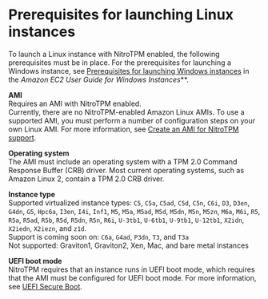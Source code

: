 # Prerequisites for launching Linux instances<a name="enable-nitrotpm-prerequisites"></a>

To launch a Linux instance with NitroTPM enabled, the following prerequisites must be in place\. For the prerequisites for launching a Windows instance, see [Prerequisites for launching Windows instances](https://docs.aws.amazon.com/AWSEC2/latest/WindowsGuide/enable-nitrotpm-prerequisites.html) in the *Amazon EC2 User Guide for Windows Instances***\.

**AMI**  
Requires an AMI with NitroTPM enabled\.  
Currently, there are no NitroTPM\-enabled Amazon Linux AMIs\. To use a supported AMI, you must perform a number of configuration steps on your own Linux AMI\. For more information, see [Create an AMI for NitroTPM support](enable-nitrotpm-support-on-ami.md)\.

**Operating system**  
The AMI must include an operating system with a TPM 2\.0 Command Response Buffer \(CRB\) driver\. Most current operating systems, such as Amazon Linux 2, contain a TPM 2\.0 CRB driver\.

**Instance type**  
Supported virtualized instance types: `C5`, `C5a`, `C5ad`, `C5d`, `C5n`, `C6i`, `D3`, `D3en`, `G4dn`, `G5`, `Hpc6a`, `I3en`, `I4i`, `Inf1`, `M5`, `M5a`, `M5ad`, `M5d`, `M5dn`, `M5n`, `M5zn`, `M6a`, `M6i`, `R5`, `R5a`, `R5ad`, `R5b`, `R5d`, `R5dn`, `R5n`, `R6i`, `U-3tb1`, `U-6tb1`, `U-9tb1`, `U-12tb1`, `X2idn`, `X2iedn`, `X2iezn`, and `z1d`\.  
Support is coming soon on: `C6a`, `G4ad`, `P3dn`, `T3`, and `T3a`  
Not supported: Graviton1, Graviton2, Xen, Mac, and bare metal instances

**UEFI boot mode**  
NitroTPM requires that an instance runs in UEFI boot mode, which requires that the AMI must be configured for UEFI boot mode\. For more information, see [UEFI Secure Boot](uefi-secure-boot.md)\.